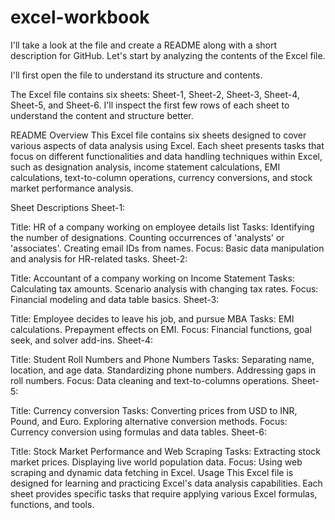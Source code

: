 # excel-workbook

I'll take a look at the file and create a README along with a short description for GitHub. Let's start by analyzing the contents of the Excel file.

I'll first open the file to understand its structure and contents.

The Excel file contains six sheets: Sheet-1, Sheet-2, Sheet-3, Sheet-4, Sheet-5, and Sheet-6. I'll inspect the first few rows of each sheet to understand the content and structure better. ​​

README
Overview
This Excel file contains six sheets designed to cover various aspects of data analysis using Excel. Each sheet presents tasks that focus on different functionalities and data handling techniques within Excel, such as designation analysis, income statement calculations, EMI calculations, text-to-column operations, currency conversions, and stock market performance analysis.

Sheet Descriptions
Sheet-1:

Title: HR of a company working on employee details list
Tasks:
Identifying the number of designations.
Counting occurrences of 'analysts' or 'associates'.
Creating email IDs from names.
Focus: Basic data manipulation and analysis for HR-related tasks.
Sheet-2:

Title: Accountant of a company working on Income Statement
Tasks:
Calculating tax amounts.
Scenario analysis with changing tax rates.
Focus: Financial modeling and data table basics.
Sheet-3:

Title: Employee decides to leave his job, and pursue MBA
Tasks:
EMI calculations.
Prepayment effects on EMI.
Focus: Financial functions, goal seek, and solver add-ins.
Sheet-4:

Title: Student Roll Numbers and Phone Numbers
Tasks:
Separating name, location, and age data.
Standardizing phone numbers.
Addressing gaps in roll numbers.
Focus: Data cleaning and text-to-columns operations.
Sheet-5:

Title: Currency conversion
Tasks:
Converting prices from USD to INR, Pound, and Euro.
Exploring alternative conversion methods.
Focus: Currency conversion using formulas and data tables.
Sheet-6:

Title: Stock Market Performance and Web Scraping
Tasks:
Extracting stock market prices.
Displaying live world population data.
Focus: Using web scraping and dynamic data fetching in Excel.
Usage
This Excel file is designed for learning and practicing Excel's data analysis capabilities. Each sheet provides specific tasks that require applying various Excel formulas, functions, and tools.

